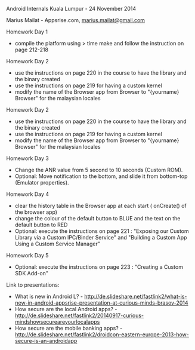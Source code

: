 Android Internals Kuala Lumpur - 24 November 2014

Marius Mailat - Appsrise.com, marius.mailat@gmail.com


Homework Day 1

- compile the platform using > time make and follow the instruction on page 212-218

Homework Day 2

- use the instructions on page 220 in the course to have the library and the binary created
- use the instructions on page 219 for having a custom kernel
- modify the name of the Browser app from Browser to "{yourname} Browser" for the malaysian locales

Homework Day 2

- use the instructions on page 220 in the course to have the library and the binary created
- use the instructions on page 219 for having a custom kernel
- modify the name of the Browser app from Browser to "{yourname} Browser" for the malaysian locales

Homework Day 3

- Change the ANR value from 5 second to 10 seconds (Custom ROM).
- Optional: Move notification to the bottom, and slide it from bottom-top (Emulator properties).

Homework Day 4

- clear the history table in the Browser app at each start ( onCreate() of the browser app)
- change the colour of the default button to BLUE and the text on the default button to RED
- Optional: execute the instructions on page 221 : "Exposing our Custom Library via a Custom IPC/Binder Service" and "Building a Custom App Using a Custom Service Manager"


Homework Day 5

- Optional: execute the instructions on page 223 : "Creating a Custom SDK Add-on"

Link to presentations:

- What is new in Android L? - http://de.slideshare.net/fastlink2/what-is-new-in-android-appsrise-presentation-at-curious-minds-brasov-2014
- How secure are the local Android apps? - http://de.slideshare.net/fastlink2/20140917-curious-mindshowsecureareyourlocalapps
- How secure are the mobile banking apps? - http://de.slideshare.net/fastlink2/droidcon-eastern-europe-2013-how-secure-is-an-androidapp